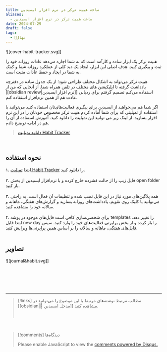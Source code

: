 ```yaml
---
title: ساخت هبیت ترکر در نرم افزار ابسیدین
aliases:
  - ساخت هبیت ترکر در نرم افزار ابسیدین
date: 2024-07-29
draft: false
tags:
  - 🌱نهال
---
```

![[cover-habit-tracker.svg]]

هبیت ترکر یک ابزار ساده و کارآمد است که به شما اجازه می‌دهد عادات روزانه خود را ثبت و پیگیری کنید. هدف اصلی این ابزار، ایجاد یک دید کلی از عملکرد روزانه شما و کمک به شما در ایجاد و حفظ عادات مثبت است.

هبیت ترکر می‌تواند به اشکال مختلف طراحی شود؛ از یک جدول ساده در دفترچه یادداشت گرفته تا اپلیکیشن های مختلف در تلفن همراه شما. از آنجایی که من از [[obsidian review|نرم افزار ابسیدین]] استفاده می‌کنم تصمیم گرفتم برای ردیابی عادت هم از همین نرم‌افزار استفاده کنم.

اگر شما هم می‌خواهید از ابسیدین برای پیگیری فعالیت‌های‌تان استفاده کنید می‌توانید با استفاده از تمپلیتی که برای شما آماده کردم هبیت ترکر مخصوص خودتان را در این نرم افزار بسازید. 
از لینک زیر می توانید این تمپلیت را دانلود کنید. آموزش استفاده از آن را هم در ادامه توضیح دادم.

> [<i class="fa-solid fa-download"></i> دانلود تمپلیت Habit Tracker](https://ifard.ir/img/Habit-Tracker-20240729.zip)

<br/>

## نحوه استفاده

<div id="21489789551"><script type="text/JavaScript" src="https://www.aparat.com/embed/aevm2m1?data[rnddiv]=21489789551&data[responsive]=yes"></script></div>

۱. ابتدا [تمپلیت Habit Tracker](https://ifard.ir/img/Habit-Tracker-20240729.zip) را دانلود کنید.
<br/><br/>
۲. فایل زیپ را از حالت فشرده خارج کرده و با نرم‌افزار ابسیدین از بخش open folder باز کنید.
<br/><br/>
۳. همه پلاگین‌های مورد نیاز در این فایل نصب شده و تنظیمات آن فعال است. به راحتی می‌توانید با کلیک روی تقویم، یادداشت‌های روزانه بسازید و گزارش‌های هفتگی، ماهانه و سالانه خود را مشاهده کنید.
<br/><br/>
۴. برای شخصی‌سازی کافی است فایل‌های موجود در پوشه templates را تغییر دهد. ابتدا فایل new day را باز کرده و از بخش پراپرتی فعالیت‌های خود را وارد کنید. سپس فایل‌های هفتگی، ماهانه و سالانه را بر اساس همین پراپرتی‌ها ویرایش کنید.
<br/><br/>
## تصاویر

![[journal&habit.svg]]

<br/><br/><br/><br/>

---

> [!links] مطالب مرتبط
> نوشته‌های مرتبط با این موضوع را می‌توانید در [[obsidian|🔮 مدخل ابسیدین]] مشاهده کنید.
> 
> <br/>

<br/>

> [!comments] دیدگاه‌ها
> <div id="disqus_thread"></div>
> <script> (function() { 	var d = document, s = d.createElement('script'); s.src = 'https://ifardmim.disqus.com/embed.js'; s.setAttribute('data-timestamp', +new Date()); (d.head || d.body).appendChild(s); })(); </script>
> <noscript>Please enable JavaScript to view the <a href="https://disqus.com/?ref_noscript">comments powered by Disqus.</a></noscript>


